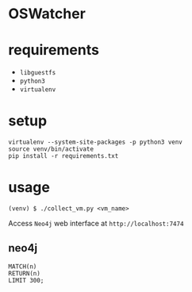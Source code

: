 # OSWatcher

# requirements

- `libguestfs`
- `python3`
- `virtualenv`

# setup

~~~
virtualenv --system-site-packages -p python3 venv
source venv/bin/activate
pip install -r requirements.txt
~~~

# usage

~~~
(venv) $ ./collect_vm.py <vm_name>
~~~

Access `Neo4j` web interface at `http://localhost:7474`

## neo4j

~~~
MATCH(n)
RETURN(n)
LIMIT 300;
~~~
